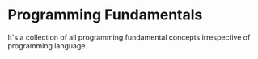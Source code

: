 # Programming Fundamentals
It's a collection of all programming fundamental concepts irrespective of programming language.